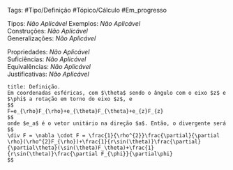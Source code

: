 Tags: #Tipo/Definição #Tópico/Cálculo #Em_progresso

Tipos: _Não Aplicável_ 
Exemplos: _Não Aplicável_  
Construções: _Não Aplicável_  
Generalizações: _Não Aplicável_

Propriedades: _Não Aplicável_  
Suficiências: _Não Aplicável_  
Equivalências: _Não Aplicável_  
Justificativas: _Não Aplicável_

```ad-abstract
title: Definição.
Em coordenadas esféricas, com $\theta$ sendo o ângulo com o eixo $z$ e $\phi$ a rotação em torno do eixo $z$, e
$$
F=e_{\rho}F_{\rho}+e_{\theta}F_{\theta}+e_{z}F_{z}
$$ 
onde $e_a$ é o vetor unitário na direção $a$. Então, o divergente será 
$$
\div F = \nabla \cdot F = \frac{1}{\rho^{2}}\frac{\partial}{\partial \rho}(\rho^{2}F_{\rho})+\frac{1}{r\sin(\theta)}\frac{\partial}{\partial\theta}(\sin(\theta)F_\theta)+\frac{1}{r\sin(\theta)}\frac{\partial F_{\phi}}{\partial\phi}
$$
```

